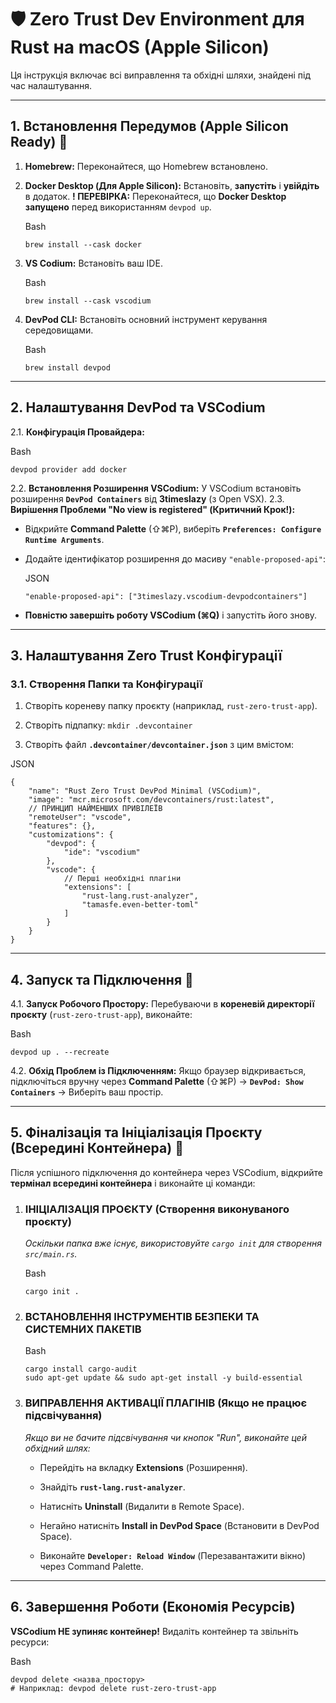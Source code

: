 # 🛡️ Zero Trust Dev Environment для Rust на macOS (Apple Silicon)

Ця інструкція включає всі виправлення та обхідні шляхи, знайдені під час налаштування.

---

## 1. Встановлення Передумов (Apple Silicon Ready) 🐳

1. **Homebrew:** Переконайтеся, що Homebrew встановлено.
    
2. **Docker Desktop (Для Apple Silicon):** Встановіть, **запустіть** і **увійдіть** в додаток. **! ПЕРЕВІРКА:** Переконайтеся, що **Docker Desktop запущено** перед використанням `devpod up`.
    
    Bash
    
    ```
    brew install --cask docker
    ```
    
3. **VS Codium:** Встановіть ваш IDE.
    
    Bash
    
    ```
    brew install --cask vscodium
    ```
    
4. **DevPod CLI:** Встановіть основний інструмент керування середовищами.
    
    Bash
    
    ```
    brew install devpod
    ```
    

---

## 2. Налаштування DevPod та VSCodium

2.1. **Конфігурація Провайдера:**

Bash

```
devpod provider add docker
```

2.2. **Встановлення Розширення VSCodium:** У VSCodium встановіть розширення **`DevPod Containers`** від **3timeslazy** (з Open VSX). 2.3. **Вирішення Проблеми "No view is registered" (Критичний Крок!):**

- Відкрийте **Command Palette** (⇧⌘P), виберіть **`Preferences: Configure Runtime Arguments`**.
    
- Додайте ідентифікатор розширення до масиву `"enable-proposed-api"`:
    
    JSON
    
    ```
    "enable-proposed-api": ["3timeslazy.vscodium-devpodcontainers"]
    ```
    
- **Повністю завершіть роботу VSCodium (⌘Q)** і запустіть його знову.
    

---

## 3. Налаштування Zero Trust Конфігурації

### 3.1. Створення Папки та Конфігурації

1. Створіть кореневу папку проєкту (наприклад, `rust-zero-trust-app`).
    
2. Створіть підпапку: `mkdir .devcontainer`
    
3. Створіть файл **`.devcontainer/devcontainer.json`** з цим вмістом:
    

JSON

```
{
    "name": "Rust Zero Trust DevPod Minimal (VSCodium)",
    "image": "mcr.microsoft.com/devcontainers/rust:latest",
    // ПРИНЦИП НАЙМЕНШИХ ПРИВІЛЕЇВ
    "remoteUser": "vscode", 
    "features": {},
    "customizations": {
        "devpod": {
            "ide": "vscodium"
        },
        "vscode": {
            // Перші необхідні плагіни
            "extensions": [
                "rust-lang.rust-analyzer",
                "tamasfe.even-better-toml"
            ]
        }
    }
}
```

---

## 4. Запуск та Підключення 🚀

4.1. **Запуск Робочого Простору:** Перебуваючи в **кореневій директорії проєкту** (`rust-zero-trust-app`), виконайте:

Bash

```
devpod up . --recreate 
```

4.2. **Обхід Проблем із Підключенням:** Якщо браузер відкривається, підключіться вручну через **Command Palette** (⇧⌘P) → **`DevPod: Show Containers`** → Виберіть ваш простір.

---

## 5. Фіналізація та Ініціалізація Проєкту (Всередині Контейнера) 🎯

Після успішного підключення до контейнера через VSCodium, відкрийте **термінал всередині контейнера** і виконайте ці команди:

1. ### ІНІЦІАЛІЗАЦІЯ ПРОЄКТУ (Створення виконуваного проєкту)
    
    _Оскільки папка вже існує, використовуйте `cargo init` для створення `src/main.rs`._
    
    Bash
    
    ```
    cargo init .
    ```
    
2. ### ВСТАНОВЛЕННЯ ІНСТРУМЕНТІВ БЕЗПЕКИ ТА СИСТЕМНИХ ПАКЕТІВ
    
    Bash
    
    ```
    cargo install cargo-audit
    sudo apt-get update && sudo apt-get install -y build-essential
    ```
    
3. ### ВИПРАВЛЕННЯ АКТИВАЦІЇ ПЛАГІНІВ (Якщо не працює підсвічування)
    
    _Якщо ви не бачите підсвічування чи кнопок "Run", виконайте цей обхідний шлях:_
    
    - Перейдіть на вкладку **Extensions** (Розширення).
        
    - Знайдіть **`rust-lang.rust-analyzer`**.
        
    - Натисніть **Uninstall** (Видалити в Remote Space).
        
    - Негайно натисніть **Install in DevPod Space** (Встановити в DevPod Space).
        
    - Виконайте **`Developer: Reload Window`** (Перезавантажити вікно) через Command Palette.
        

---

## 6. Завершення Роботи (Економія Ресурсів)

**VSCodium НЕ зупиняє контейнер!** Видаліть контейнер та звільніть ресурси:

Bash

```
devpod delete <назва_простору>
# Наприклад: devpod delete rust-zero-trust-app
```